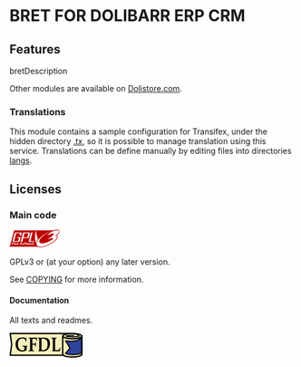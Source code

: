# BRET FOR DOLIBARR ERP CRM

## Features
bretDescription

Other modules are available on <a href="https://www.dolistore.com" target="_new">Dolistore.com</a>.



### Translations

This module contains a sample configuration for Transifex, under the hidden directory [.tx](.tx), so it is possible to manage translation using this service. 
Translations can be define manually by editing files into directories [langs](langs). 

<!--
For more informations, see the [translator's documentation](https://wiki.dolibarr.org/index.php/Translator_documentation).

There is a [Transifex project](https://transifex.com/projects/p/dolibarr-module-template) for this module.
-->


<!--

Install
-------

### Manually

- Make sure Dolibarr is already installed and configured on your workstation or development server.

- In your Dolibarr installation directory, edit the ```htdocs/conf/conf.php``` file

- Find the following lines:
    ```php
    //$dolibarr_main_url_root_alt ...
    //$dolibarr_main_document_root_alt ...
    ```

- And uncomment these lines (delete the leading ```//```) and assign a sensible value according to your Dolibarr installation

    For example :

    - UNIX:
        ```php
        $dolibarr_main_url_root = 'http://localhost/Dolibarr/htdocs';
        $dolibarr_main_document_root = '/var/www/Dolibarr/htdocs';
        $dolibarr_main_url_root_alt = '/custom';
        $dolibarr_main_document_root_alt = '/var/www/Dolibarr/htdocs/custom';
        ```

    - Windows:
        ```php
        $dolibarr_main_url_root = 'http://localhost/Dolibarr/htdocs';
        $dolibarr_main_document_root = 'C:/My Web Sites/Dolibarr/htdocs';
        $dolibarr_main_url_root_alt = '/custom';
        $dolibarr_main_document_root_alt = 'C:/My Web Sites/Dolibarr/htdocs/custom';
        ```

    For more information about the ```conf.php``` file take a look at the conf.php.example file.

- Clone the repository in ```$dolibarr_main_document_root_alt/bret```

```sh
git clone git@github.com:Dolibarr/dolibarr-module-template.git bret
```

### <a name="final_steps"></a>Final steps

From your browser:

  - Log into Dolibarr as a super-administrator
  - Go to "Setup" -> "Modules"
  - You should now be able to find and enable the module



## Publishing the module
The de-facto standard for publishing and marketing modules for Dolibarr is the [Dolistore](https://www.dolistore.com).  
Templates for required images and texts are [provided](dev/dolistore).  
Check the dedicated [README](dev/dolistore/README.md) for more informations.

-->


Licenses
--------

### Main code

![GPLv3 logo](img/gplv3.png)

GPLv3 or (at your option) any later version.

See [COPYING](COPYING) for more information.

#### Documentation

All texts and readmes.

![GFDL logo](img/gfdl.png)
